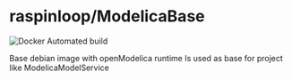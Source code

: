 # raspinloop/ModelicaBase
![Docker Automated build](https://img.shields.io/docker/automated/raspinloop/openmodelicabase)

Base debian image with openModelica runtime
Is used as base for project like ModelicaModelService 
